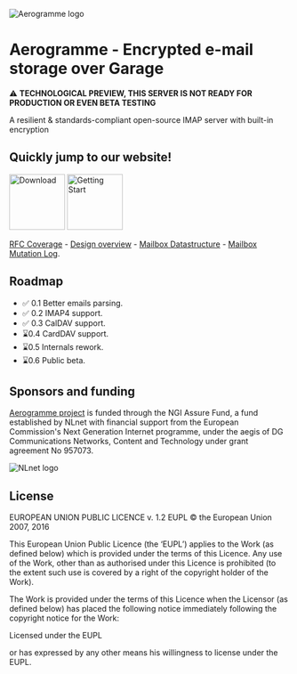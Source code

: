 ![Aerogramme logo](https://aerogramme.deuxfleurs.fr/logo/aerogramme-blue-hz.svg)

# Aerogramme - Encrypted e-mail storage over Garage

⚠️ **TECHNOLOGICAL PREVIEW, THIS SERVER IS NOT READY FOR PRODUCTION OR EVEN BETA TESTING**

A resilient & standards-compliant open-source IMAP server with built-in encryption 

## Quickly jump to our website!

<a href="https://aerogramme.deuxfleurs.fr/download/"><img height="100" src="https://aerogramme.deuxfleurs.fr/images/download.png" alt="Download"/></a>
<a href="https://aerogramme.deuxfleurs.fr/documentation/quick-start/"><img height="100" src="https://aerogramme.deuxfleurs.fr/images/getting-started.png" alt="Getting Start"/></a>

[RFC Coverage](https://aerogramme.deuxfleurs.fr/documentation/reference/rfc/) -
[Design overview](https://aerogramme.deuxfleurs.fr/documentation/design/overview/) -
[Mailbox Datastructure](https://aerogramme.deuxfleurs.fr/documentation/design/mailbox/) -
[Mailbox Mutation Log](https://aerogramme.deuxfleurs.fr/documentation/design/log/).

## Roadmap

  - ✅ 0.1 Better emails parsing.
  - ✅ 0.2 IMAP4 support.
  - ✅ 0.3 CalDAV support.
  - ⌛0.4 CardDAV support.
  - ⌛0.5 Internals rework.
  - ⌛0.6 Public beta.

## Sponsors and funding

[Aerogramme project](https://nlnet.nl/project/Aerogramme/) is funded through the NGI Assure Fund, a fund established by NLnet with financial support from the European Commission's Next Generation Internet programme, under the aegis of DG Communications Networks, Content and Technology under grant agreement No 957073.

![NLnet logo](https://aerogramme.deuxfleurs.fr/images/nlnet.svg)

## License

EUROPEAN UNION PUBLIC LICENCE v. 1.2
EUPL © the European Union 2007, 2016

This European Union Public Licence (the ‘EUPL’) applies to the Work (as defined
below) which is provided under the terms of this Licence. Any use of the Work,
other than as authorised under this Licence is prohibited (to the extent such
use is covered by a right of the copyright holder of the Work).

The Work is provided under the terms of this Licence when the Licensor (as
defined below) has placed the following notice immediately following the
copyright notice for the Work:

Licensed under the EUPL

or has expressed by any other means his willingness to license under the EUPL.
